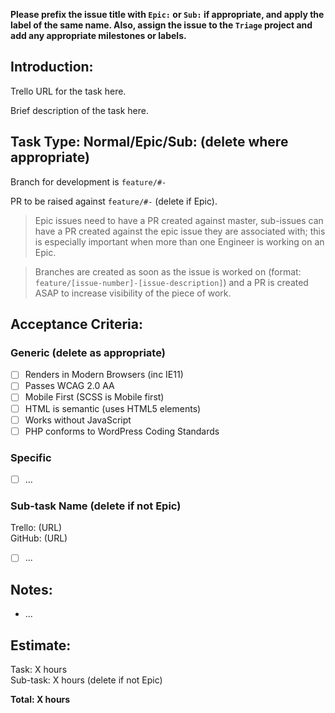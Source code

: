 **Please prefix the issue title with `Epic:` or `Sub:` if appropriate, and apply the label of the same name. Also, assign the issue to the `Triage` project and add any appropriate milestones or labels.**

## Introduction:

Trello URL for the task here.

Brief description of the task here. 

## Task Type: Normal/Epic/Sub: (delete where appropriate)

Branch for development is `feature/#-`

PR to be raised against `feature/#-` (delete if Epic).

> Epic issues need to have a PR created against master, sub-issues can have a PR created against the epic issue they are associated with; this is especially important when more than one Engineer is working on an Epic.

> Branches are created as soon as the issue is worked on (format: `feature/[issue-number]-[issue-description]`) and a PR is created ASAP to increase visibility of the piece of work.

## Acceptance Criteria:

### Generic (delete as appropriate)
- [ ] Renders in Modern Browsers (inc IE11)
- [ ] Passes WCAG 2.0 AA
- [ ] Mobile First (SCSS is Mobile first)
- [ ] HTML is semantic (uses HTML5 elements)
- [ ] Works without JavaScript
- [ ] PHP conforms to WordPress Coding Standards

### Specific
- [ ] ...

### Sub-task Name (delete if not Epic)
Trello: (URL)  
GitHub: (URL)

- [ ] ...

## Notes:

- ...

## Estimate:

Task: X hours  
Sub-task: X hours (delete if not Epic)

**Total: X hours**
